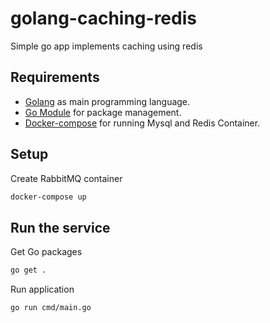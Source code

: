 # golang-caching-redis
Simple go app implements caching using redis

## Requirements

- [Golang](https://golang.org/) as main programming language.
- [Go Module](https://go.dev/blog/using-go-modules) for package management.
- [Docker-compose](https://docs.docker.com/compose/) for running Mysql and Redis Container.

## Setup

Create RabbitMQ container

```bash
docker-compose up
```

## Run the service

Get Go packages

```bash
go get .
```

Run application

```bash
go run cmd/main.go
`````
